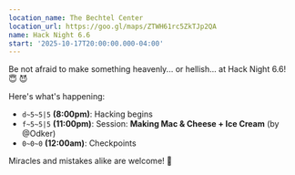 ```yaml
---
location_name: The Bechtel Center
location_url: https://goo.gl/maps/ZTWH61rc5ZkTJp2QA
name: Hack Night 6.6
start: '2025-10-17T20:00:00.000-04:00'
---
```


Be not afraid to make something heavenly... or hellish... at Hack Night 6.6! 😇 😈

Here's what's happening:

- `d~5~5|5` **(8:00pm)**: Hacking begins
- `f~5~5|5` **(11:00pm)**: Session: **Making Mac & Cheese + Ice Cream** (by @Odker)
- `0~0~0` **(12:00am)**: Checkpoints

Miracles and mistakes alike are welcome! 🍨
